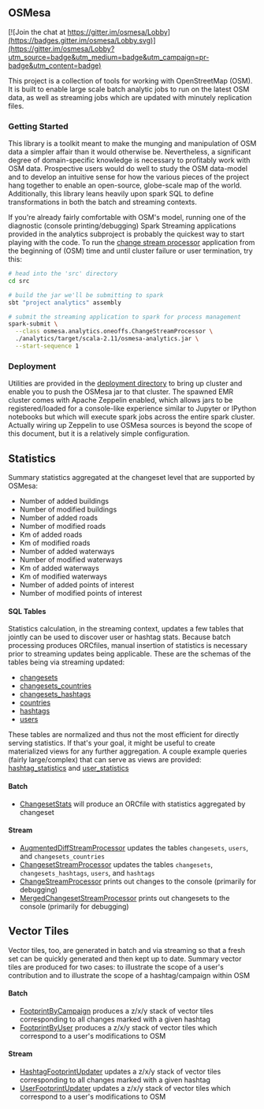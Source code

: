 ## OSMesa

[![Join the chat at https://gitter.im/osmesa/Lobby](https://badges.gitter.im/osmesa/Lobby.svg)](https://gitter.im/osmesa/Lobby?utm_source=badge&utm_medium=badge&utm_campaign=pr-badge&utm_content=badge)

This project is a collection of tools for working with OpenStreetMap (OSM).
It is built to enable large scale batch analytic jobs to run on the latest
OSM data, as well as streaming jobs which are updated with minutely
replication files.


### Getting Started

This library is a toolkit meant to make the munging and manipulation of
OSM data a simpler affair than it would otherwise be. Nevertheless, a
significant degree of domain-specific knowledge is necessary to
profitably work with OSM data. Prospective users would do well to study
the OSM data-model and to develop an intuitive sense for how the various
pieces of the project hang together to enable an open-source, globe-scale
map of the world. Additionally, this library leans heavily upon spark
SQL to define transformations in both the batch and streaming contexts.

If you're already fairly comfortable with OSM's model, running one of
the diagnostic (console printing/debugging) Spark Streaming applications
provided in the analytics subproject is probably the quickest way to
start playing with the code. To run the [change
 stream processor](src/analytics/src/main/scala/osmesa/analytics/oneoffs/ChangeStreamProcessor.scala)
application from the beginning of (OSM) time and until cluster failure
or user termination, try this:

```bash
# head into the 'src' directory
cd src

# build the jar we'll be submitting to spark
sbt "project analytics" assembly

# submit the streaming application to spark for process management
spark-submit \
  --class osmesa.analytics.oneoffs.ChangeStreamProcessor \
  ./analytics/target/scala-2.11/osmesa-analytics.jar \
  --start-sequence 1
```


### Deployment

Utilities are provided in the [deployment directory](deployment) to bring
up cluster and enable you to push the OSMesa jar to that cluster. The
spawned EMR cluster comes with Apache Zeppelin enabled, which allows
jars to be registered/loaded for a console-like experience similar to
Jupyter or IPython notebooks but which will execute spark jobs across the
entire spark cluster. Actually wiring up Zeppelin to use OSMesa sources
is beyond the scope of this document, but it is a relatively simple
configuration.


## Statistics

Summary statistics aggregated at the changeset level that are
supported by OSMesa:

- Number of added buildings
- Number of modified buildings
- Number of added roads
- Number of modified roads
- Km of added roads
- Km of modified roads
- Number of added waterways
- Number of modified waterways
- Km of added waterways
- Km of modified waterways
- Number of added points of interest
- Number of modified points of interest

#### SQL Tables

Statistics calculation, in the streaming context, updates a few tables
that jointly can be used to discover user or hashtag stats. Because
batch processing produces ORCfiles, manual insertion of statistics is
necessary prior to streaming updates being applicable. These are
the schemas of the tables being via streaming updated:

- [changesets](src/analytics/sql/changesets.sql)
- [changesets_countries](src/analytics/sql/changesets_countries.sql)
- [changesets_hashtags](src/analytics/sql/changesets_hashtags.sql)
- [countries](src/analytics/sql/countries.sql)
- [hashtags](src/analytics/sql/hashtags.sql)
- [users](src/analytics/sql/users.sql)


These tables are normalized and thus not the most efficient for
directly serving statistics. If that's your goal, it might be useful
to create materialized views for any further aggregation. A couple example
queries (fairly large/complex) that can serve as views are provided:
[hashtag_statistics](src/analytics/sql/materialized_views/hashtag_statistics.sql)
and [user_statistics](src/analytics/sql/materialized_views/user_statistics.sql)

#### Batch

- [ChangesetStats](src/analytics/src/main/scala/osmesa/analytics/oneoffs/ChangesetStats.scala)
will produce an ORCfile with statistics aggregated by changeset

#### Stream

- [AugmentedDiffStreamProcessor](src/analytics/src/main/scala/osmesa/analytics/oneoffs/AugmentedDiffStreamProcessor.scala)
updates the tables `changesets`, `users`, and `changesets_countries`
- [ChangesetStreamProcessor](src/analytics/src/main/scala/osmesa/analytics/oneoffs/ChangesetStreamProcessor.scala)
updates the tables `changesets`, `changesets_hashtags`, `users`, and `hashtags`
- [ChangeStreamProcessor](src/analytics/src/main/scala/osmesa/analytics/oneoffs/ChangeStreamProcessor.scala)
prints out changes to the console (primarily for debugging)
- [MergedChangesetStreamProcessor](src/analytics/src/main/scala/osmesa/analytics/oneoffs/MergedChangesetStreamProcessor.scala)
prints out changesets to the console (primarily for debugging)


## Vector Tiles

Vector tiles, too, are generated in batch and via streaming so that a
fresh set can be quickly generated and then kept up to date. Summary
vector tiles are produced for two cases: to illustrate the scope
of a user's contribution and to illustrate the scope of a
hashtag/campaign within OSM

#### Batch

- [FootprintByCampaign](src/analytics/src/main/scala/osmesa/analytics/oneoffs/FootprintByCampaign.scala)
produces a z/x/y stack of vector tiles corresponding to all changes
marked with a given hashtag
- [FootprintByUser](src/analytics/src/main/scala/osmesa/analytics/oneoffs/FootprintByUser.scala)
produces a z/x/y stack of vector tiles which correspond to a user's
modifications to OSM

#### Stream

- [HashtagFootprintUpdater](src/analytics/src/main/scala/osmesa/analytics/oneoffs/HashtagFootprintUpdater.scala)
updates a z/x/y stack of vector tiles corresponding to all changes
marked with a given hashtag
- [UserFootprintUpdater](src/analytics/src/main/scala/osmesa/analytics/oneoffs/UserFootprintUpdater.scala)
updates a z/x/y stack of vector tiles which correspond to a user's
modifications to OSM


